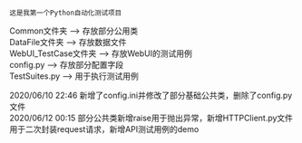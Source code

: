 	这是我第一个Python自动化测试项目
Common文件夹 ——> 存放部分公用类  
DataFile文件夹 ——> 存放数据文件  
WebUI_TestCase文件夹 ——> 存放WebUI的测试用例  
config.py ——> 存放部分配置字段  
TestSuites.py ——> 用于执行测试用例  

2020/06/10 22:46 新增了config.ini并修改了部分基础公共类，删除了config.py文件  
2020/06/12 00:15 部分公共类新增raise用于抛出异常，新增HTTPClient.py文件用于二次封装request请求，新增API测试用例的demo  
